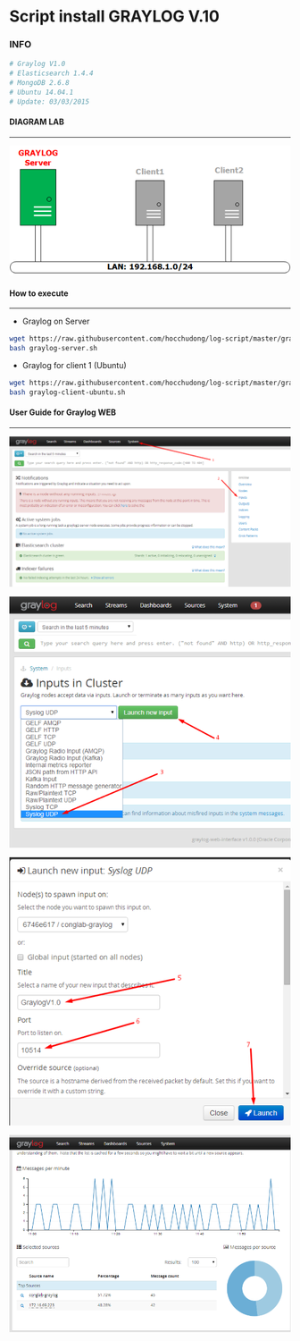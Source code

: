 # Script install GRAYLOG V.10

### INFO
```sh
# Graylog V1.0
# Elasticsearch 1.4.4
# MongoDB 2.6.8
# Ubuntu 14.04.1
# Update: 03/03/2015
```

#### DIAGRAM LAB
*** 
![Topo LAB](images/grayloglab.png)

#### How to execute
*** 
- Graylog on Server 
```sh
wget https://raw.githubusercontent.com/hocchudong/log-script/master/graylog/graylog-server.sh
bash graylog-server.sh

```

- Graylog for client 1 (Ubuntu)
```sh
wget https://raw.githubusercontent.com/hocchudong/log-script/master/graylog/graylog-client-ubuntu.sh
bash graylog-client-ubuntu.sh
```

#### User Guide for Graylog WEB
***
![Step1](images/Screenshot_1.png)

![Step1](images/Screenshot_2.png)

![Step1](images/Screenshot_3.png)

![Step1](images/Screenshot_4.png)


